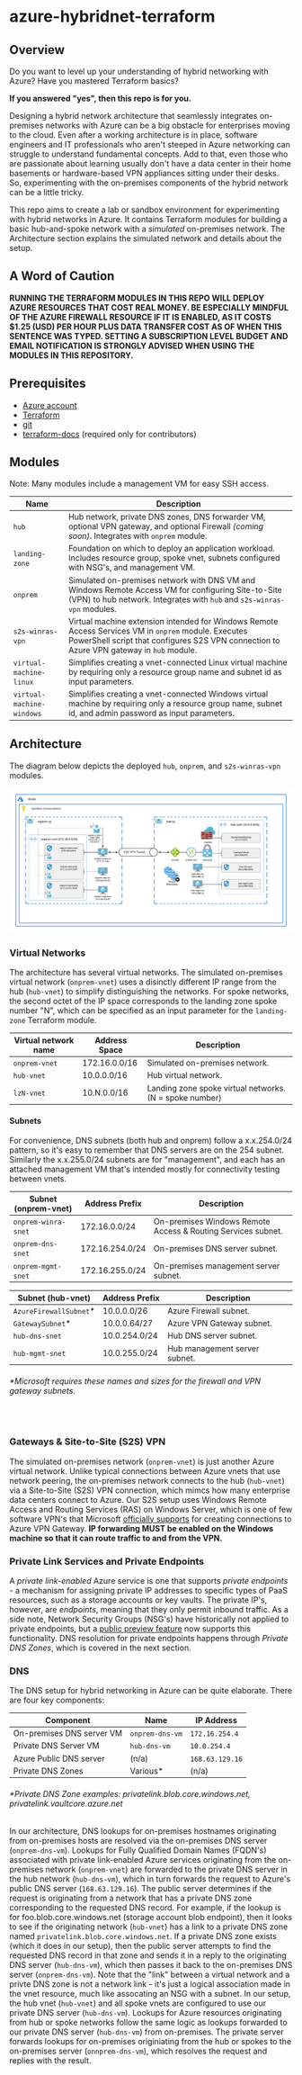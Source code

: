 # azure-hybridnet-terraform

## Overview

Do you want to level up your understanding of hybrid networking with Azure?  Have you mastered Terraform basics?

**If you answered "yes", then this repo is for you.**

Designing a hybrid network architecture that seamlessly integrates on-premises networks with Azure can be a big obstacle for enterprises moving to the cloud.  Even after a working architecture is in place, software engineers and IT professionals who aren't steeped in Azure networking can struggle to understand fundamental concepts.  Add to that, even those who are passionate about learning usually don't have a data center in their home basements or hardware-based VPN appliances sitting under their desks.  So, experimenting with the on-premises components of the hybrid network can be a little tricky.

This repo aims to create a lab or sandbox environment for experimenting with hybrid networks in Azure. It contains Terraform modules for building a basic hub-and-spoke network with a *simulated* on-premises network.  The Architecture section explains the simulated network and details about the setup.

## A Word of Caution

**RUNNING THE TERRAFORM MODULES IN THIS REPO WILL DEPLOY AZURE RESOURCES THAT COST REAL MONEY. BE ESPECIALLY MINDFUL OF THE AZURE FIREWALL RESOURCE IF IT IS ENABLED, AS IT COSTS $1.25 (USD) PER HOUR PLUS DATA TRANSFER COST AS OF WHEN THIS SENTENCE WAS TYPED. SETTING A SUBSCRIPTION LEVEL BUDGET AND EMAIL NOTIFICATION IS STRONGLY ADVISED WHEN USING THE MODULES IN THIS REPOSITORY.**

## Prerequisites

- [Azure account](https://docs.microsoft.com/en-us/dotnet/azure/create-azure-account) 
- [Terraform](https://www.terraform.io/downloads)
- [git](https://git-scm.com/downloads)
- [terraform-docs](https://terraform-docs.io/)  (required only for contributors)

## Modules

Note: Many modules include a management VM for easy SSH access.

| Name | Description
|------------------------|-------------------------|
|```hub```|Hub network, private DNS zones, DNS forwarder VM, optional VPN gateway, and optional Firewall *(coming soon)*.  Integrates with ```onprem``` module.
|```landing-zone```|Foundation on which to deploy an application workload. Includes resource group, spoke vnet, subnets configured with NSG's, and management VM.
|```onprem```|Simulated on-premises network with DNS VM and Windows Remote Access VM for configuring Site-to-Site (VPN) to hub network. Integrates with ```hub``` and ```s2s-winras-vpn``` modules.
|```s2s-winras-vpn```|Virtual machine extension intended for Windows Remote Access Services VM in ```onprem``` module. Executes PowerShell script that configures S2S VPN connection to Azure VPN gateway in ```hub``` module.
|```virtual-machine-linux```|Simplifies creating a vnet-connected Linux virtual machine by requiring only a resource group name and subnet id as input parameters.
|```virtual-machine-windows```|Simplifies creating a vnet-connected Windows virtual machine by requiring only a resource group name, subnet id, and admin password as input parameters.

## Architecture

The diagram below depicts the deployed ```hub```, ```onprem```, and ```s2s-winras-vpn``` modules. 

![Architecture Diagram](images/hub-spoke.png)

### Virtual Networks

The architecture has several virtual networks. The simulated on-premises virtual network (```onprem-vnet```) uses a disinctly different IP range from the hub (```hub-vnet```) to simplify distinguishing the networks. For spoke networks, the second octet of the IP space corresponds to the landing zone spoke number "N", which can be specified as an input parameter for the ```landing-zone``` Terraform module.

|Virtual network name|Address Space|Description
|-|-|-|
|```onprem-vnet```|172.16.0.0/16|Simulated on-premises network.  
|```hub-vnet```|10.0.0.0/16|Hub virtual network.
|```lzN-vnet```|10.N.0.0/16|Landing zone spoke virtual networks. (N = spoke number)

#### Subnets

 For convenience, DNS subnets (both hub and onprem) follow a x.x.254.0/24 pattern, so it's easy to remember that DNS servers are on the 254 subnet. Similarly the x.x.255.0/24 subnets are for "management", and each has an attached management VM that's intended mostly for connectivity testing between vnets.

|Subnet (onprem-vnet)|Address Prefix|Description|
|-|-|-|
|```onprem-winra-snet```|172.16.0.0/24|On-premises Windows Remote Access & Routing Services subnet.
|```onprem-dns-snet```|172.16.254.0/24|On-premises DNS server subnet.
|```onprem-mgmt-snet```|172.16.255.0/24|On-premises management server subnet.

|Subnet (hub-vnet)|Address Prefix|Description|
|-|-|-|
|```AzureFirewallSubnet```*|10.0.0.0/26|Azure Firewall subnet.
|```GatewaySubnet```*|10.0.0.64/27|Azure VPN Gateway subnet.
|```hub-dns-snet```|10.0.254.0/24|Hub DNS server subnet.
|```hub-mgmt-snet```|10.0.255.0/24|Hub management server subnet.

###### *Microsoft requires these names and sizes for the firewall and VPN gateway subnets.
<br>

### Gateways & Site-to-Site (S2S) VPN

The simulated on-premises network (```onprem-vnet```) is just another Azure virtual network.  Unlike typical connections between Azure vnets that use network peering, the on-premises network connects to the hub (```hub-vnet```) via a Site-to-Site (S2S) VPN connection, which mimcs how many enterprise data centers connect to Azure.  Our S2S setup uses Windows Remote Access and Routing Services (RAS) on Windows Server, which is one of few software VPN's that Microsoft [officially supports](https://docs.microsoft.com/en-us/azure/vpn-gateway/vpn-gateway-about-vpn-devices) for creating connections to Azure VPN Gateway.  **IP forwarding MUST be enabled on the Windows machine so that it can route traffic to and from the VPN.**

### Private Link Services and Private Endpoints   

A *private link-enabled* Azure service is one that supports *private endpoints* - a mechanism for assigning private IP addresses to specific types of PaaS resources, such as a storage accounts or key vaults.  The private IP's, however,  are *endpoints*, meaning that they only permit inbound traffic.  As a side note, Network Security Groups (NSG's) have historically not applied to private endpoints, but a [public preview feature](https://azure.microsoft.com/en-us/updates/public-preview-of-private-link-network-security-group-support/) now supports this functionality.  DNS resolution for private endpoints happens through *Private DNS Zones*, which is covered in the next section.

### DNS

The DNS setup for hybrid networking in Azure can be quite elaborate.  There are four key components:

|Component|Name|IP Address
|-|-|-|
|On-premises DNS server VM|```onprem-dns-vm```|```172.16.254.4```
|Private DNS Server VM|```hub-dns-vm```|```10.0.254.4```
|Azure Public DNS server|(n/a)|```168.63.129.16```
|Private DNS Zones|Various*|(n/a)

###### *Private DNS Zone examples: privatelink.blob.core.windows.net, privatelink.vaultcore.azure.net

In our architecture, DNS lookups for on-premises hostnames originating from on-premises hosts are resolved via the on-premises DNS server (```onprem-dns-vm```).  Lookups for Fully Qualified Domain Names (FQDN's) associated with private link-enabled Azure services originating from the on-premises network (```onprem-vnet```) are forwarded to the private DNS server in the hub network (```hub-dns-vm```), which in turn forwards the request to Azure's public DNS server (```168.63.129.16```).  The public server determines if the request is originating from a network that has a private DNS zone corresponding to the requested DNS record.  For example, if the lookup is for foo.blob.core.windows.net (storage account blob endpoint), then it looks to see if the originating network (```hub-vnet```) has a link to a private DNS zone named ```privatelink.blob.core.windows.net```. If a private DNS zone exists (which it does in our setup), then the public server attempts to find the requested DNS record in that zone and sends it in a reply to the originating DNS server (```hub-dns-vm```), which then passes it back to the on-premises DNS server (```onprem-dns-vm```).  Note that the "link" between a virtual network and a privte DNS zone is not a network link - it's just a logical association made in the vnet resource, much like assocating an NSG with a subnet.  In our setup, the hub vnet (```hub-vnet```) and all spoke vnets are configured to use our private DNS server (```hub-dns-vm```).  Lookups for Azure resources originating from hub or spoke networks follow the same logic as lookups forwarded to our private DNS server (```hub-dns-vm```) from on-premises.  The private server forwards lookups for on-premises originiating from the hub or spokes to the on-premises server (```onnprem-dns-vm```), which resolves the request and replies with the result.
